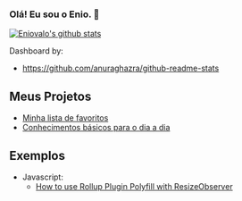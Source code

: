 ### Olá! Eu sou o Enio. 👋

[![Eniovalo's github stats](https://github-readme-stats.vercel.app/api?username=eniovalo)](https://github.com/anuraghazra/github-readme-stats)

Dashboard by:
- <https://github.com/anuraghazra/github-readme-stats>

## Meus Projetos
- [Minha lista de favoritos](https://github.com/eniovalo/favoritos)
- [Conhecimentos básicos para o dia a dia](https://github.com/eniovalo/conhecimentos-basicos)

## Exemplos
- Javascript:
  - [How to use Rollup Plugin Polyfill with ResizeObserver](https://github.com/eniovalo/rollup-plugin-polyfill-example-resizeobserver)
